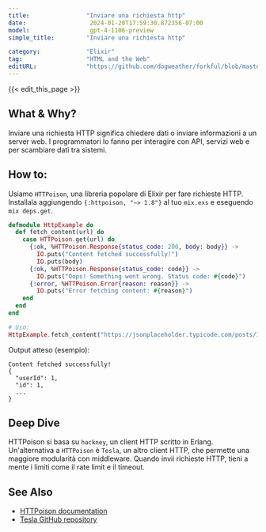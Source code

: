 ```yaml
---
title:                "Inviare una richiesta http"
date:                  2024-01-20T17:59:30.872356-07:00
model:                 gpt-4-1106-preview
simple_title:         "Inviare una richiesta http"

category:             "Elixir"
tag:                  "HTML and the Web"
editURL:              "https://github.com/dogweather/forkful/blob/master/content/it/elixir/sending-an-http-request.md"
---
```


{{< edit_this_page >}}

## What & Why?
Inviare una richiesta HTTP significa chiedere dati o inviare informazioni a un server web. I programmatori lo fanno per interagire con API, servizi web e per scambiare dati tra sistemi.

## How to:
Usiamo `HTTPoison`, una libreria popolare di Elixir per fare richieste HTTP. Installala aggiungendo `{:httpoison, "~> 1.8"}` al tuo `mix.exs` e eseguendo `mix deps.get`.

```elixir
defmodule HttpExample do
  def fetch_content(url) do
    case HTTPoison.get(url) do
      {:ok, %HTTPoison.Response{status_code: 200, body: body}} ->
        IO.puts("Content fetched successfully!")
        IO.puts(body)
      {:ok, %HTTPoison.Response{status_code: code}} ->
        IO.puts("Oops! Something went wrong. Status code: #{code}")
      {:error, %HTTPoison.Error{reason: reason}} ->
        IO.puts("Error fetching content: #{reason}")
    end
  end
end

# Uso:
HttpExample.fetch_content("https://jsonplaceholder.typicode.com/posts/1")
```

Output atteso (esempio):
```
Content fetched successfully!
{
  "userId": 1,
  "id": 1,
  ...
}
```

## Deep Dive
HTTPoison si basa su `hackney`, un client HTTP scritto in Erlang. Un'alternativa a `HTTPoison` è `Tesla`, un altro client HTTP, che permette una maggiore modularità con middleware. Quando invii richieste HTTP, tieni a mente i limiti come il rate limit e il timeout.

## See Also
- [HTTPoison documentation](https://hexdocs.pm/httpoison/HTTPoison.html)
- [Tesla GitHub repository](https://github.com/teamon/tesla)
